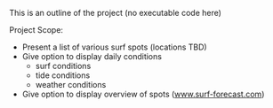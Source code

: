 This is an outline of the project (no executable code here)

Project Scope:
- Present a list of various surf spots (locations TBD)
- Give option to display daily conditions
    - surf conditions
    - tide conditions
    - weather conditions
- Give option to display overview of spots (www.surf-forecast.com)
